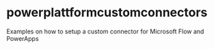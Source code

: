 # powerplattformcustomconnectors
Examples on how to setup a custom connector for Microsoft Flow and PowerApps
